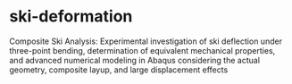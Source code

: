 # ski-deformation
Composite Ski Analysis: Experimental investigation of ski deflection under three-point bending, determination of equivalent mechanical properties, and advanced numerical modeling in Abaqus considering the actual geometry, composite layup, and large displacement effects
